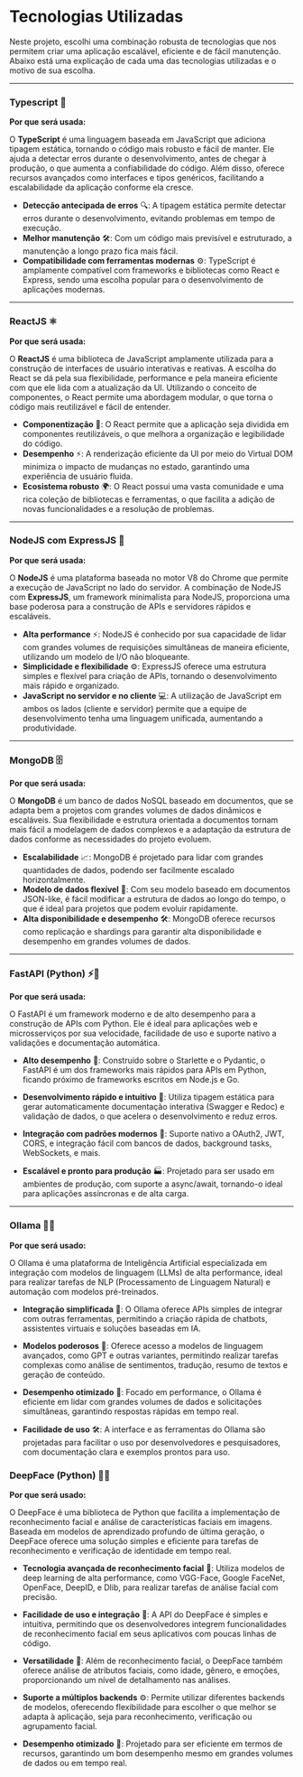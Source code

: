 # **Tecnologias Utilizadas**

Neste projeto, escolhi uma combinação robusta de tecnologias que nos permitem criar uma aplicação escalável, eficiente e de fácil manutenção. Abaixo está uma explicação de cada uma das tecnologias utilizadas e o motivo de sua escolha.

---

### **Typescript** 📜

**Por que será usada:**

O **TypeScript** é uma linguagem baseada em JavaScript que adiciona tipagem estática, tornando o código mais robusto e fácil de manter. Ele ajuda a detectar erros durante o desenvolvimento, antes de chegar à produção, o que aumenta a confiabilidade do código. Além disso, oferece recursos avançados como interfaces e tipos genéricos, facilitando a escalabilidade da aplicação conforme ela cresce.

- **Detecção antecipada de erros** 🔍: A tipagem estática permite detectar erros durante o desenvolvimento, evitando problemas em tempo de execução.
- **Melhor manutenção** 🛠️: Com um código mais previsível e estruturado, a manutenção a longo prazo fica mais fácil.
- **Compatibilidade com ferramentas modernas** ⚙️: TypeScript é amplamente compatível com frameworks e bibliotecas como React e Express, sendo uma escolha popular para o desenvolvimento de aplicações modernas.

---

### **ReactJS** ⚛️

**Por que será usada:**

O **ReactJS** é uma biblioteca de JavaScript amplamente utilizada para a construção de interfaces de usuário interativas e reativas. A escolha do React se dá pela sua flexibilidade, performance e pela maneira eficiente com que ele lida com a atualização da UI. Utilizando o conceito de componentes, o React permite uma abordagem modular, o que torna o código mais reutilizável e fácil de entender.

- **Componentização** 🧩: O React permite que a aplicação seja dividida em componentes reutilizáveis, o que melhora a organização e legibilidade do código.
- **Desempenho** ⚡: A renderização eficiente da UI por meio do Virtual DOM minimiza o impacto de mudanças no estado, garantindo uma experiência de usuário fluida.
- **Ecosistema robusto** 🌍: O React possui uma vasta comunidade e uma rica coleção de bibliotecas e ferramentas, o que facilita a adição de novas funcionalidades e a resolução de problemas.

---

### **NodeJS com ExpressJS** 🚀

**Por que será usada:**

O **NodeJS** é uma plataforma baseada no motor V8 do Chrome que permite a execução de JavaScript no lado do servidor. A combinação de NodeJS com **ExpressJS**, um framework minimalista para NodeJS, proporciona uma base poderosa para a construção de APIs e servidores rápidos e escaláveis.

- **Alta performance** ⚡: NodeJS é conhecido por sua capacidade de lidar com grandes volumes de requisições simultâneas de maneira eficiente, utilizando um modelo de I/O não bloqueante.
- **Simplicidade e flexibilidade** ⚙️: ExpressJS oferece uma estrutura simples e flexível para criação de APIs, tornando o desenvolvimento mais rápido e organizado.
- **JavaScript no servidor e no cliente** 💻: A utilização de JavaScript em ambos os lados (cliente e servidor) permite que a equipe de desenvolvimento tenha uma linguagem unificada, aumentando a produtividade.

---

### **MongoDB** 🗄️

**Por que será usada:**

O **MongoDB** é um banco de dados NoSQL baseado em documentos, que se adapta bem a projetos com grandes volumes de dados dinâmicos e escaláveis. Sua flexibilidade e estrutura orientada a documentos tornam mais fácil a modelagem de dados complexos e a adaptação da estrutura de dados conforme as necessidades do projeto evoluem.

- **Escalabilidade** 📈: MongoDB é projetado para lidar com grandes quantidades de dados, podendo ser facilmente escalado horizontalmente.
- **Modelo de dados flexível** 🔄: Com seu modelo baseado em documentos JSON-like, é fácil modificar a estrutura de dados ao longo do tempo, o que é ideal para projetos que podem evoluir rapidamente.
- **Alta disponibilidade e desempenho** 🛠️: MongoDB oferece recursos como replicação e shardings para garantir alta disponibilidade e desempenho em grandes volumes de dados.

---

### **FastAPI (Python)** ⚡🐍

**Por que será usada:**

O FastAPI é um framework moderno e de alto desempenho para a construção de APIs com Python. Ele é ideal para aplicações web e microsserviços por sua velocidade, facilidade de uso e suporte nativo a validações e documentação automática.

- **Alto desempenho** 🚀: Construído sobre o Starlette e o Pydantic, o FastAPI é um dos frameworks mais rápidos para APIs em Python, ficando próximo de frameworks escritos em Node.js e Go.

- **Desenvolvimento rápido e intuitivo** 🧠: Utiliza tipagem estática para gerar automaticamente documentação interativa (Swagger e Redoc) e validação de dados, o que acelera o desenvolvimento e reduz erros.

- **Integração com padrões modernos** 🔌: Suporte nativo a OAuth2, JWT, CORS, e integração fácil com bancos de dados, background tasks, WebSockets, e mais.

- **Escalável e pronto para produção** 🏭: Projetado para ser usado em ambientes de produção, com suporte a async/await, tornando-o ideal para aplicações assíncronas e de alta carga.


---

### **Ollama** 🤖🧠

**Por que será usado:**

O Ollama é uma plataforma de Inteligência Artificial especializada em integração com modelos de linguagem (LLMs) de alta performance, ideal para realizar tarefas de NLP (Processamento de Linguagem Natural) e automação com modelos pré-treinados.

- **Integração simplificada** 🔗: O Ollama oferece APIs simples de integrar com outras ferramentas, permitindo a criação rápida de chatbots, assistentes virtuais e soluções baseadas em IA.

- **Modelos poderosos** 💪: Oferece acesso a modelos de linguagem avançados, como GPT e outras variantes, permitindo realizar tarefas complexas como análise de sentimentos, tradução, resumo de textos e geração de conteúdo.

- **Desempenho otimizado** 🚀: Focado em performance, o Ollama é eficiente em lidar com grandes volumes de dados e solicitações simultâneas, garantindo respostas rápidas em tempo real.

- **Facilidade de uso** 🛠️: A interface e as ferramentas do Ollama são projetadas para facilitar o uso por desenvolvedores e pesquisadores, com documentação clara e exemplos prontos para uso.

### **DeepFace (Python)** 🧠👤

**Por que será usado:**

O DeepFace é uma biblioteca de Python que facilita a implementação de reconhecimento facial e análise de características faciais em imagens. Baseada em modelos de aprendizado profundo de última geração, o DeepFace oferece uma solução simples e eficiente para tarefas de reconhecimento e verificação de identidade em tempo real.

- **Tecnologia avançada de reconhecimento facial** 👀: Utiliza modelos de deep learning de alta performance, como VGG-Face, Google FaceNet, OpenFace, DeepID, e Dlib, para realizar tarefas de análise facial com precisão.

- **Facilidade de uso e integração** 🔧: A API do DeepFace é simples e intuitiva, permitindo que os desenvolvedores integrem funcionalidades de reconhecimento facial em seus aplicativos com poucas linhas de código.

- **Versatilidade** 🔄: Além de reconhecimento facial, o DeepFace também oferece análise de atributos faciais, como idade, gênero, e emoções, proporcionando um nível de detalhamento nas análises.

- **Suporte a múltiplos backends** ⚙️: Permite utilizar diferentes backends de modelos, oferecendo flexibilidade para escolher o que melhor se adapta à aplicação, seja para reconhecimento, verificação ou agrupamento facial.

- **Desempenho otimizado** 🚀: Projetado para ser eficiente em termos de recursos, garantindo um bom desempenho mesmo em grandes volumes de dados ou em tempo real.



